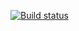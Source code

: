 [![Build status](https://ci.appveyor.com/api/projects/status/trldpooh54scwyo1?svg=true)](https://ci.appveyor.com/project/NedoNeo/iteratorhomework)